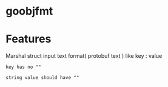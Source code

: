 # goobjfmt

# Features

Marshal struct input text format( protobuf text )
like 
	key : value
	
	key has no ""
	
	string value should have ""


